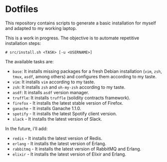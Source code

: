 # Dotfiles

This repository contains scripts to generate a basic installation for myself
and adapted to my working laptop.

This is a work in progress. The objective is to automate repetitive
installation steps:

```
# src/install.sh <TASK> [-u <USERNAME>]
```

The available tasks are:
  - `base`: It installs missing packages for a fresh Debian installation
    (`vim`, `zsh`, `tmux`, `asdf`, among others) and configures them according
    to my taste.
  - `vim`: It installs `vim` according to my taste.
  - `zsh`: It installs `zsh` and `oh-my-zsh` according to my taste.
  - `asdf`: It installs `asdf` version manager.
  - `truffle`: It installs `truffle` (solidity contracts framework).
  - `firefox`  - It installs the latest stable version of Firefox.
  - `ganache`  - It installs Ganache 1.1.0.
  - `spotify`  - It installs the latest Spotify client version.
  - `slack`    - It installs the latest version of Slack.

In the future, i'll add:
  - `redis`    - It installs the latest version of Redis.
  - `erlang`   - It installs the latest version of Erlang.
  - `rabbitmq` - It installs the latest version of RabbitMQ and Erlang.
  - `elixir`   - It installs the latest version of Elixir and Erlang.

